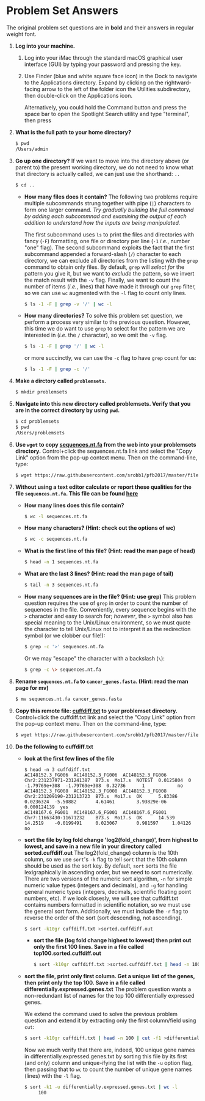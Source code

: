 Problem Set Answers
===================

The original problem set questions are in **bold** and their answers in regular weight font.

1. **Log into your machine.**
    1. Log into your iMac through the standard macOS graphical user interface (GUI) by typing your password and pressing the <Enter> key.

    2. Use Finder (blue and white square face icon) in the Dock to navigate to the Applications directory. Expand by clicking on the rightward-facing arrow to the left of the folder icon the Utilities subdirectory, then double-click on the Applications icon.

        Alternatively, you could hold the Command button and press the space bar to open the Spotlight Search utility and type "terminal", then press <Enter>

2. **What is the full path to your home directory?**
    ```sh
    $ pwd
    /Users/admin
    ```
3. **Go up one directory?**
    If we want to move into the directory above (or parent to) the present working directory, we do not need to know what that directory is actually called, we can just use the shorthand: `..`
    ```sh
    $ cd ..
    ```
    * **How many files does it contain?**
        The following two problems require multiple subcommands strung together with pipe (`|`) characters to form one larger command. *Try gradually building the full command by adding each subcommnad and examining the output of each addition to understand how the inputs are being manipulated.* 
        
        The first subcommand uses `ls` to print the files and directories with fancy (`-F`) formatting, one file or directory per line (`-1` *i.e.*, number "one" flag). The second subcommand exploits the fact that the first subcommand appended a forward-slash (`/`) character to each directory, we can exclude all directories from the listing with the `grep` command to obtain only files. By default, `grep` will *select for* the pattern you give it, but we want to *exclude* the pattern, so we invert the match result with the `-v` flag. Finally, we want to count the number of items (*i.e.*, lines) that have made it through our `grep` filter, so we can use `wc` augmented with the `-l` flag to count only lines.
        ```sh
        $ ls -1 -F | grep -v '/' | wc -l
        ```
    * **How many directories?**
        To solve this problem set question, we perform a process very similar to the previous question. However, this time we do want to use `grep` to select for the pattern we are interested in (*i.e*. the `/` character), so we omit the `-v` flag. 
        ```sh
        $ ls -1 -F | grep '/' | wc -l
        ```
        or more succinctly, we can use the `-c` flag to have `grep` count for us:
        ```sh
        $ ls -1 -F | grep -c '/'
        ```
        
4. **Make a dirctory called `problemsets`.**
    ```sh
    $ mkdir problemsets
    ```
    
5. **Navigate into this new directory called problemsets. Verify that you are in the correct directory by using `pwd`.**
    ```sh
    $ cd problemsets
    $ pwd
    /Users/problemsets
    ```
    
6. **Use `wget` to copy [sequences.nt.fa](https://raw.githubusercontent.com/srobb1/pfb2017/master/files/sequences.nt.fa) from the web into your problemsets directory.**
    Control+click the sequences.nt.fa link and select the "Copy Link" option from the pop-up context menu. Then on the command-line, type:
    ```sh
    $ wget https://raw.githubusercontent.com/srobb1/pfb2017/master/files/sequences.nt.fa
    ```
    
7. **Without using a text editor calculate or report these qualities for the file `sequences.nt.fa`. This file can be found [here](https://raw.githubusercontent.com/srobb1/pfb2017/master/files/sequences.nt.fa)**
    * **How many lines does this file contain?**
        ```sh
        $ wc -l sequences.nt.fa
        ```
    * **How many characters? (Hint: check out the options of wc)**
        ```sh
        $ wc -c sequences.nt.fa
        ```
    * **What is the first line of this file? (Hint: read the man page of head)**
        ```sh
        $ head -n 1 sequences.nt.fa
        ```
    * **What are the last 3 lines? (Hint: read the man page of tail)**
        ```sh
        $ tail -n 3 sequences.nt.fa
        ```
    * **How many sequences are in the file? (Hint: use grep)**
        This problem question requires the use of `grep` in order to count the number of sequences in the file. Conveniently, every sequence begins with the `>` character and easy to search for; *however*, the `>` symbol also has special meaning to the Unix/Linux environment, so we must quote the character to tell Unix/Linux not to interpret it as the redirection symbol (or we clobber our file!):
        ```sh
        $ grep -c '>' sequences.nt.fa
        ```
        Or we may "escape" the character with a backslash (`\`):
        ```sh
        $ grep -c \> sequences.nt.fa
        ```
        
8. **Rename `sequences.nt.fa` to `cancer_genes.fasta`. (Hint: read the man page for mv)**
    ```sh
    $ mv sequences.nt.fa cancer_genes.fasta
    ```
   
9. **Copy this remote file: [cuffdiff.txt](https://raw.githubusercontent.com/srobb1/pfb2017/master/files/cuffdiff.txt) to your problemset directory.**
    Control+click the cuffdiff.txt link and select the "Copy Link" option from the pop-up context menu. Then on the command-line, type:
    ```sh
    $ wget https://raw.githubusercontent.com/srobb1/pfb2017/master/files/cuffdiff.txt
    ```
    
10. **Do the following to cuffdiff.txt**
    * **look at the first few lines of the file**
        ```
        $ head -n 3 cuffdiff.txt
        AC148152.3_FG006  AC148152.3_FG006  AC148152.3_FG006  Chr2:231237971-231241387  B73.s  Mo17.s  NOTEST  0.0125804  0          -1.79769e+308  -1.79769e+308  0.32736      1            no
        AC148152.3_FG008  AC148152.3_FG008  AC148152.3_FG008  Chr2:231209190-231213723  B73.s  Mo17.s  OK      5.83386    0.0236324  -5.50882       4.61461        3.93829e-06  0.000124139  yes
        AC148167.6_FG001  AC148167.6_FG001  AC148167.6_FG001  Chr7:11663430-11671232    B73.s  Mo17.s  OK      14.539     14.2519    -0.0199491     0.023067       0.981597     1.04126      no
        ```
    * **sort the file by log fold change 'log2(fold_change)', from highest to lowest, and save in a new file in your directory called sorted.cuffdiff.out**
        The log2(fold_change) column is the 10th column, so we use `sort`'s `-k` flag to tell `sort` that the 10th column should be used as the sort key. By default, `sort` sorts the file lexigraphically in ascending order, but we need to sort numerically. There are two versions of the numeric sort algorithm, `-n` for simple numeric value types (integers and decimals), and `-g` for handling general numeric types (integers, decimals, scientific floating point numbers, etc). If we look closesly, we will see that cuffdiff.txt contains numbers formatted in scientific notation, so we must use the general sort form. Additionally, we must include the `-r` flag to reverse the order of the sort (sort descending, not ascending).
        ```sh
        $ sort -k10gr cuffdiff.txt >sorted.cuffdiff.out
        ```
        * **sort the file (log fold change highest to lowest) then print out only the first 100 lines. Save in a file called top100.sorted.cuffdiff.out**
            ```sh
            $ sort -k10gr cuffdiff.txt >sorted.cuffdiff.txt | head -n 100 >top100.sorted.cuffdiff.out
            ```
    * **sort the file, print only first column. Get a unique list of the genes, then print only the top 100. Save in a file called differentially.expressed.genes.txt**
        The problem question wants a non-redundant list of names for the top 100 differentially expressed genes.
        
        We extend the command used to solve the previous problem question and extend it by extracting only the first column/field using `cut`:
        ```sh
        $ sort -k10gr cuffdiff.txt | head -n 100 | cut -f1 >differentially.expressed.genes.txt
        ```
        Now we much verify that there are, indeed, 100 unique gene names in differentially.expressed.genes.txt by sorting this file by its first (and only) column and unique-ifying the list with the `-u` option flag, then passing that to `wc` to count the number of unique gene names (lines) with the `-l` flag.
        ```sh
        $ sort -k1 -u differentially.expressed.genes.txt | wc -l
             100
        ```